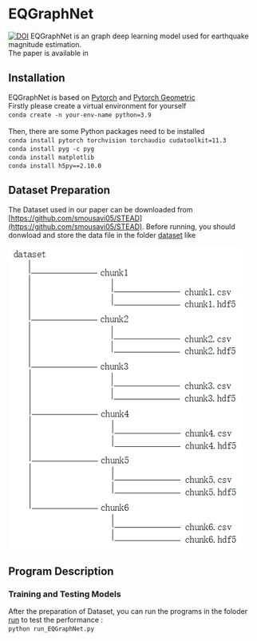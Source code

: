 # EQGraphNet
[![DOI](https://zenodo.org/badge/578110292.svg)](https://zenodo.org/badge/latestdoi/578110292)
EQGraphNet is an graph deep learning model used for earthquake magnitude estimation. <br>
The paper is available in 

## Installation
EQGraphNet is based on [Pytorch](https://pytorch.org/docs/stable/index.html) and [Pytorch Geometric](https://pytorch-geometric.readthedocs.io/en/latest/index.html)<br>
Firstly please create a virtual environment for yourself<br>
`conda create -n your-env-name python=3.9`<br><br>
Then, there are some Python packages need to be installed<br>
`conda install pytorch torchvision torchaudio cudatoolkit=11.3`<br>
`conda install pyg -c pyg`<br>
`conda install matplotlib`<br>
`conda install h5py==2.10.0`<br>

## Dataset Preparation
The Dataset used in our paper can be downloaded from [https://github.com/smousavi05/STEAD](https://github.com/smousavi05/STEAD). Before running, you should donwload and  store the data file in the folder [dataset](https://github.com/czw1296924847/EQGraphNet/tree/main/dataset) like<br>

![image](https://github.com/czw1296924847/EQGraphNet/blob/main/dataset_structure.png)

## Program Description
### Training and Testing Models
After the preparation of Dataset, you can run the programs in the foloder [run](https://github.com/czw1296924847/EQGraphNet/blob/main/run) to test the performance : <br>
`python run_EQGraphNet.py`

